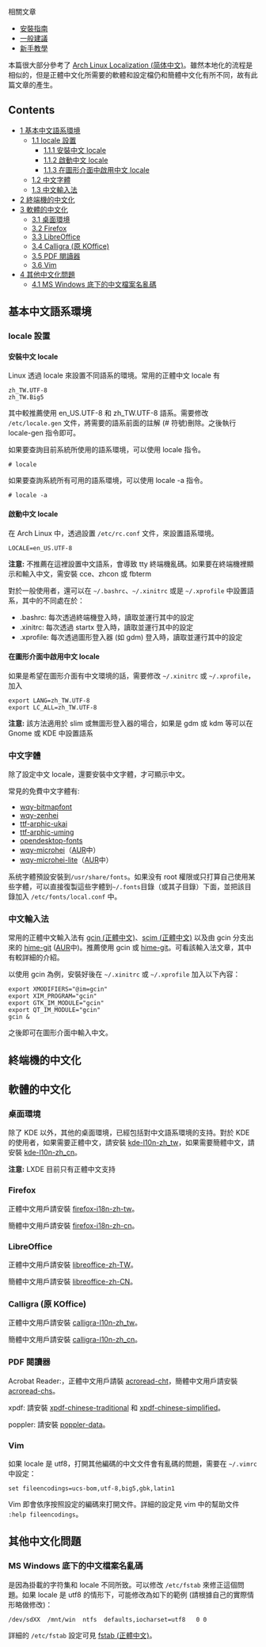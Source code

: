 相關文章

*   [安裝指南](/index.php/Installation_guide_(%E6%AD%A3%E9%AB%94%E4%B8%AD%E6%96%87) "Installation guide (正體中文)")
*   [一般建議](/index.php/General_recommendations_(%E6%AD%A3%E9%AB%94%E4%B8%AD%E6%96%87) "General recommendations (正體中文)")
*   [新手教學](/index.php/Beginners%27_Guide_(%E6%AD%A3%E9%AB%94%E4%B8%AD%E6%96%87) "Beginners' Guide (正體中文)")

本篇很大部分參考了 [Arch Linux Localization (简体中文)](/index.php/Arch_Linux_Localization_(%E7%AE%80%E4%BD%93%E4%B8%AD%E6%96%87) "Arch Linux Localization (简体中文)")。雖然本地化的流程是相似的，但是正體中文化所需要的軟體和設定檔仍和簡體中文化有所不同，故有此篇文章的產生。

## Contents

*   [1 基本中文語系環境](#基本中文語系環境)
    *   [1.1 locale 設置](#locale_設置)
        *   [1.1.1 安裝中文 locale](#安裝中文_locale)
        *   [1.1.2 啟動中文 locale](#啟動中文_locale)
        *   [1.1.3 在圖形介面中啟用中文 locale](#在圖形介面中啟用中文_locale)
    *   [1.2 中文字體](#中文字體)
    *   [1.3 中文輸入法](#中文輸入法)
*   [2 終端機的中文化](#終端機的中文化)
*   [3 軟體的中文化](#軟體的中文化)
    *   [3.1 桌面環境](#桌面環境)
    *   [3.2 Firefox](#Firefox)
    *   [3.3 LibreOffice](#LibreOffice)
    *   [3.4 Calligra (原 KOffice)](#Calligra_(原_KOffice))
    *   [3.5 PDF 閱讀器](#PDF_閱讀器)
    *   [3.6 Vim](#Vim)
*   [4 其他中文化問題](#其他中文化問題)
    *   [4.1 MS Windows 底下的中文檔案名亂碼](#MS_Windows_底下的中文檔案名亂碼)

## 基本中文語系環境

### locale 設置

#### 安裝中文 locale

Linux 透過 locale 來設置不同語系的環境。常用的正體中文 locale 有

```
zh_TW.UTF-8
zh_TW.Big5

```

其中較推薦使用 en_US.UTF-8 和 zh_TW.UTF-8 語系。需要修改 `/etc/locale.gen` 文件，將需要的語系前面的註解 (# 符號)刪除。之後執行 locale-gen 指令即可。

如果要查詢目前系統所使用的語系環境，可以使用 locale 指令。

```
# locale

```

如果要查詢系統所有可用的語系環境，可以使用 locale -a 指令。

```
# locale -a

```

#### 啟動中文 locale

在 Arch Linux 中，透過設置 `/etc/rc.conf` 文件，來設置語系環境。

```
LOCALE=en_US.UTF-8

```

**注意:** 不推薦在這裡設置中文語系，會導致 tty 終端機亂碼。如果要在終端機裡顯示和輸入中文，需安裝 cce、zhcon 或 fbterm

對於一般使用者，還可以在 `~/.bashrc`、`~/.xinitrc` 或是 `~/.xprofile` 中設置語系，其中的不同處在於：

*   .bashrc: 每次透過終端機登入時，讀取並運行其中的設定
*   .xinitrc: 每次透過 startx 登入時，讀取並運行其中的設定
*   .xprofile: 每次透過圖形登入器 (如 gdm) 登入時，讀取並運行其中的設定

#### 在圖形介面中啟用中文 locale

如果是希望在圖形介面有中文環境的話，需要修改 `~/.xinitrc` 或 `~/.xprofile`，加入

```
export LANG=zh_TW.UTF-8
export LC_ALL=zh_TW.UTF-8

```

**注意:** 該方法適用於 slim 或無圖形登入器的場合，如果是 gdm 或 kdm 等可以在 Gnome 或 KDE 中設置語系

### 中文字體

除了設定中文 locale，還要安裝中文字體，才可顯示中文。

常見的免費中文字體有:

*   [wqy-bitmapfont](https://www.archlinux.org/packages/?name=wqy-bitmapfont)
*   [wqy-zenhei](https://www.archlinux.org/packages/?name=wqy-zenhei)
*   [ttf-arphic-ukai](https://www.archlinux.org/packages/?name=ttf-arphic-ukai)
*   [ttf-arphic-uming](https://www.archlinux.org/packages/?name=ttf-arphic-uming)
*   [opendesktop-fonts](https://www.archlinux.org/packages/?name=opendesktop-fonts)
*   [wqy-microhei](https://www.archlinux.org/packages/?name=wqy-microhei)（[AUR](/index.php/AUR "AUR")中）
*   [wqy-microhei-lite](https://www.archlinux.org/packages/?name=wqy-microhei-lite)（[AUR](/index.php/AUR "AUR")中）

系统字體預設安裝到`/usr/share/fonts`。如果没有 root 權限或只打算自己使用某些字體，可以直接復製這些字體到`~/.fonts`目錄（或其子目錄）下面，並把該目錄加入 `/etc/fonts/local.conf` 中。

### 中文輸入法

常用的正體中文輸入法有 [gcin (正體中文)](/index.php/Gcin_(%E6%AD%A3%E9%AB%94%E4%B8%AD%E6%96%87) "Gcin (正體中文)")、[scim (正體中文)](/index.php/Scim_(%E6%AD%A3%E9%AB%94%E4%B8%AD%E6%96%87) "Scim (正體中文)") 以及由 gcin 分支出來的 [hime-git](https://aur.archlinux.org/packages/hime-git/) ([AUR](/index.php/AUR "AUR")中)。推薦使用 gcin 或 [hime-git](https://aur.archlinux.org/packages/hime-git/)。可看該輸入法文章，其中有較詳細的介紹。

以使用 gcin 為例，安裝好後在 `~/.xinitrc` 或 `~/.xprofile` 加入以下內容：

```
export XMODIFIERS="@im=gcin"
export XIM_PROGRAM="gcin"
export GTK_IM_MODULE="gcin"
export QT_IM_MODULE="gcin"
gcin &

```

之後即可在圖形介面中輸入中文。

## 終端機的中文化

## 軟體的中文化

### 桌面環境

除了 KDE 以外，其他的桌面環境，已經包括對中文語系環境的支持。對於 KDE 的使用者，如果需要正體中文，請安裝 [kde-l10n-zh_tw](https://www.archlinux.org/packages/?name=kde-l10n-zh_tw)，如果需要簡體中文，請安裝 [kde-l10n-zh_cn](https://www.archlinux.org/packages/?name=kde-l10n-zh_cn)。

**注意:** LXDE 目前只有正體中文支持

### Firefox

正體中文用戶請安裝 [firefox-i18n-zh-tw](https://www.archlinux.org/packages/?name=firefox-i18n-zh-tw)。

簡體中文用戶請安裝 [firefox-i18n-zh-cn](https://www.archlinux.org/packages/?name=firefox-i18n-zh-cn)。

### LibreOffice

正體中文用戶請安裝 [libreoffice-zh-TW](https://www.archlinux.org/packages/?name=libreoffice-zh-TW)。

簡體中文用戶請安裝 [libreoffice-zh-CN](https://www.archlinux.org/packages/?name=libreoffice-zh-CN)。

### Calligra (原 KOffice)

正體中文用戶請安裝 [calligra-l10n-zh_tw](https://www.archlinux.org/packages/?name=calligra-l10n-zh_tw)。

簡體中文用戶請安裝 [calligra-l10n-zh_cn](https://www.archlinux.org/packages/?name=calligra-l10n-zh_cn)。

### PDF 閱讀器

Acrobat Reader:，正體中文用戶請裝 [acroread-cht](https://aur.archlinux.org/packages/acroread-cht/)，簡體中文用戶請安裝 [acroread-chs](https://aur.archlinux.org/packages/acroread-chs/)。

xpdf: 請安裝 [xpdf-chinese-traditional](https://www.archlinux.org/packages/?name=xpdf-chinese-traditional) 和 [xpdf-chinese-simplified](https://www.archlinux.org/packages/?name=xpdf-chinese-simplified)。

poppler: 請安裝 [poppler-data](https://www.archlinux.org/packages/?name=poppler-data)。

### Vim

如果 locale 是 utf8，打開其他編碼的中文文件會有亂碼的問題，需要在 `~/.vimrc`中設定：

```
set fileencodings=ucs-bom,utf-8,big5,gbk,latin1

```

Vim 即會依序按照設定的編碼來打開文件。詳細的設定見 vim 中的幫助文件 `:help fileencodings`。

## 其他中文化問題

### MS Windows 底下的中文檔案名亂碼

是因為掛載的字符集和 locale 不同所致。可以修改 `/etc/fstab` 來修正這個問題。如果 locale 是 utf8 的情形下，可能修改為如下的範例 (請根據自己的實際情形略做修改)：

```
/dev/sdXX  /mnt/win  ntfs  defaults,iocharset=utf8   0 0

```

詳細的 `/etc/fstab` 設定可見 [fstab (正體中文)](/index.php/Fstab_(%E6%AD%A3%E9%AB%94%E4%B8%AD%E6%96%87) "Fstab (正體中文)")。